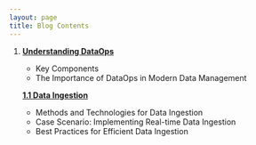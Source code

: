```yaml
---
layout: page
title: Blog Contents
---
```

1. [**Understanding DataOps**](https://sagars19.github.io/UDO_post_v1.html)
   - Key Components
   - The Importance of DataOps in Modern Data Management


    [**1.1 Data Ingestion**](https://github.com/SagarS19/SagarS19.github.io/blob/main/DI_post_v1.md)
      - Methods and Technologies for Data Ingestion
      - Case Scenario: Implementing Real-time Data Ingestion
      - Best Practices for Efficient Data Ingestion

     

